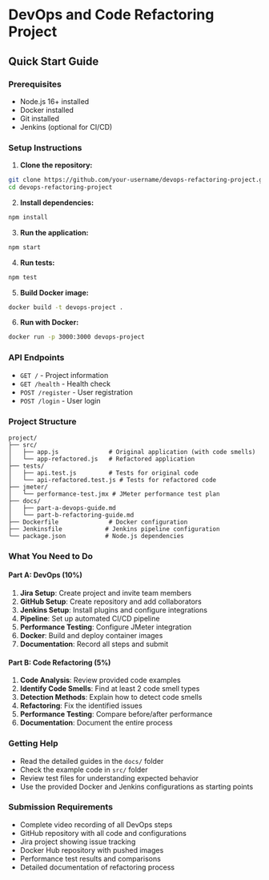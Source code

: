 # DevOps and Code Refactoring Project

## Quick Start Guide

### Prerequisites
- Node.js 16+ installed
- Docker installed
- Git installed
- Jenkins (optional for CI/CD)

### Setup Instructions

1. **Clone the repository:**
```bash
git clone https://github.com/your-username/devops-refactoring-project.git
cd devops-refactoring-project
```

2. **Install dependencies:**
```bash
npm install
```

3. **Run the application:**
```bash
npm start
```

4. **Run tests:**
```bash
npm test
```

5. **Build Docker image:**
```bash
docker build -t devops-project .
```

6. **Run with Docker:**
```bash
docker run -p 3000:3000 devops-project
```

### API Endpoints
- `GET /` - Project information
- `GET /health` - Health check
- `POST /register` - User registration
- `POST /login` - User login

### Project Structure
```
project/
├── src/
│   ├── app.js              # Original application (with code smells)
│   └── app-refactored.js   # Refactored application
├── tests/
│   ├── api.test.js         # Tests for original code
│   └── api-refactored.test.js # Tests for refactored code
├── jmeter/
│   └── performance-test.jmx # JMeter performance test plan
├── docs/
│   ├── part-a-devops-guide.md
│   └── part-b-refactoring-guide.md
├── Dockerfile              # Docker configuration
├── Jenkinsfile            # Jenkins pipeline configuration
└── package.json           # Node.js dependencies
```

### What You Need to Do

#### Part A: DevOps (10%)
1. **Jira Setup**: Create project and invite team members
2. **GitHub Setup**: Create repository and add collaborators
3. **Jenkins Setup**: Install plugins and configure integrations
4. **Pipeline**: Set up automated CI/CD pipeline
5. **Performance Testing**: Configure JMeter integration
6. **Docker**: Build and deploy container images
7. **Documentation**: Record all steps and submit

#### Part B: Code Refactoring (5%)
1. **Code Analysis**: Review provided code examples
2. **Identify Code Smells**: Find at least 2 code smell types
3. **Detection Methods**: Explain how to detect code smells
4. **Refactoring**: Fix the identified issues
5. **Performance Testing**: Compare before/after performance
6. **Documentation**: Document the entire process

### Getting Help
- Read the detailed guides in the `docs/` folder
- Check the example code in `src/` folder
- Review test files for understanding expected behavior
- Use the provided Docker and Jenkins configurations as starting points

### Submission Requirements
- Complete video recording of all DevOps steps
- GitHub repository with all code and configurations
- Jira project showing issue tracking
- Docker Hub repository with pushed images
- Performance test results and comparisons
- Detailed documentation of refactoring process
